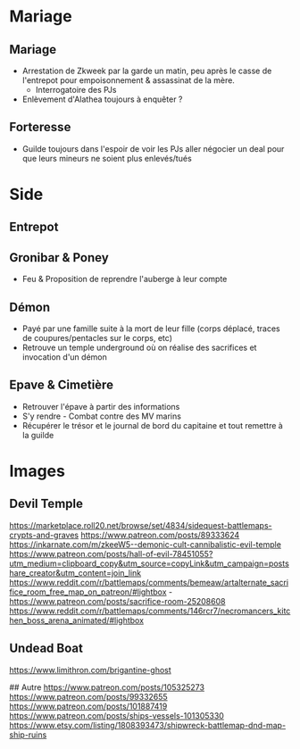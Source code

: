 

# Mariage

## Mariage
* Arrestation de Zkweek par la garde un matin, peu après le casse de l'entrepot pour empoisonnement & assassinat de la mère.
  * Interrogatoire des PJs
* Enlèvement d'Alathea toujours à enquêter ?
  
## Forteresse
* Guilde toujours dans l'espoir de voir les PJs aller négocier un deal pour que leurs mineurs ne soient plus enlevés/tués

# Side

## Entrepot

## Gronibar & Poney
* Feu & Proposition de reprendre l'auberge à leur compte

## Démon

* Payé par une famille suite à la mort de leur fille (corps déplacé, traces de coupures/pentacles sur le corps, etc)
* Retrouve un temple underground où on réalise des sacrifices et invocation d'un démon

## Epave & Cimetière

* Retrouver l'épave à partir des informations
* S'y rendre - Combat contre des MV marins
* Récupérer le trésor et le journal de bord du capitaine et tout remettre à la guilde


# Images
## Devil Temple
https://marketplace.roll20.net/browse/set/4834/sidequest-battlemaps-crypts-and-graves
https://www.patreon.com/posts/89333624
https://inkarnate.com/m/zkeeW5--demonic-cult-cannibalistic-evil-temple
https://www.patreon.com/posts/hall-of-evil-78451055?utm_medium=clipboard_copy&utm_source=copyLink&utm_campaign=postshare_creator&utm_content=join_link
https://www.reddit.com/r/battlemaps/comments/bemeaw/artalternate_sacrifice_room_free_map_on_patreon/#lightbox - https://www.patreon.com/posts/sacrifice-room-25208608
https://www.reddit.com/r/battlemaps/comments/146rcr7/necromancers_kitchen_boss_arena_animated/#lightbox


## Undead Boat
https://www.limithron.com/brigantine-ghost

## Autre
https://www.patreon.com/posts/105325273
https://www.patreon.com/posts/99332655
https://www.patreon.com/posts/101887419
https://www.patreon.com/posts/ships-vessels-101305330
https://www.etsy.com/listing/1808393473/shipwreck-battlemap-dnd-map-ship-ruins
